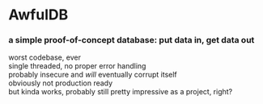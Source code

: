 # AwfulDB
### a simple proof-of-concept database: put data in, get data out
worst codebase, ever\
single threaded, no proper error handling\
probably insecure and *will* eventually corrupt itself\
obviously not production ready\
but kinda works, probably still pretty impressive as a project, right?
